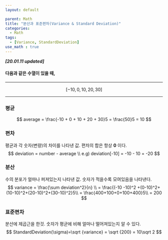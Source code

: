 ```yaml
---
layout: default

parent: Math
title: "분산과 표준편차(Variance & Standard Deviation)"
categories:
  - Math
tags:
  - [Variance, StandardDeviation]
use_math : true
---
```


***[20.01.11 updated]***



#### 다음과 같은 수열이 있을 때,

---

$$
[-10, 0, 10, 20, 30]
$$

---

### 평균

$$
average = \frac{-10 + 0 + 10 + 20 + 30}5 = \frac{50}5 = 10
$$



### 편차

평균과 각 숫자(변량)의 차이를 나타낸 값. 편차의 합은 항상 **0** 이다.
$$
deviation = number - average \\
e.g) deviation[-10] = -10 - 10 = -20
$$



### 분산

수의 분포가 얼마나 퍼져있는지 나타낸 값. 숫자가 적을수록 모여있음을 나타낸다.
$$
variance = \frac{\sum deviation^2}{n} \\
= \frac{(-10 -10)^2 +(0-10)^2+(10-10)^2+(20-10)^2+(30-10)^2}5\\
= \frac{400+100+0+100+400}5\\
= 200
$$

### 표준편차

분산에 제곱근을 한것. 숫자가 평균에 비해 얼마나 떨어져있는지 알 수 있다.
$$
StandardDeviation(\sigma)=\sqrt {variance} = \sqrt {200} = 10\sqrt 2
$$
